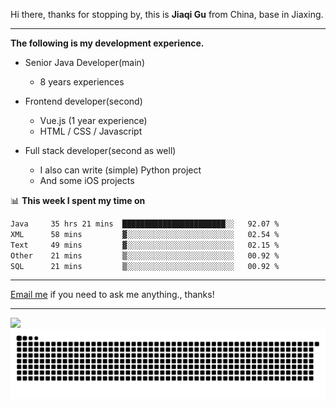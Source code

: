 Hi there, thanks for stopping by, this is **Jiaqi Gu** from China, base in Jiaxing.

---

**The following is my development experience.**

- Senior Java Developer(main)
  - 8 years experiences

- Frontend developer(second)
  - Vue.js (1 year experience)
  - HTML / CSS / Javascript
  
- Full stack developer(second as well)
  - I also can write (simple) Python project
  - And some iOS projects

📊 **This week I spent my time on**
<!--START_SECTION:waka-->

```txt
Java     35 hrs 21 mins  ███████████████████████░░   92.07 %
XML      58 mins         ▓░░░░░░░░░░░░░░░░░░░░░░░░   02.54 %
Text     49 mins         ▓░░░░░░░░░░░░░░░░░░░░░░░░   02.15 %
Other    21 mins         ▒░░░░░░░░░░░░░░░░░░░░░░░░   00.92 %
SQL      21 mins         ▒░░░░░░░░░░░░░░░░░░░░░░░░   00.92 %
```

<!--END_SECTION:waka-->

---

[Email me](mailto:htk2klwgr@mozmail.com?subject=Hiring_from_GitHub) if you need to ask me anything., thanks!

---

![]( https://visitor-badge.glitch.me/badge?page_id=githubgujiaqi)
![]( https://github.com/droid-Q/droid-Q/raw/output/github-contribution-grid-snake.svg#gh-dark-mode-only)
